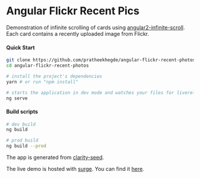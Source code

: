 Angular Flickr Recent Pics
============
Demonstration of infinite scrolling of cards using [angular2-infinite-scroll](https://github.com/orizens/angular2-infinite-scroll). Each card contains a recently uploaded image from Flickr.

#### Quick Start
```bash
git clone https://github.com/pratheekhegde/angular-flickr-recent-photos.git
cd angular-flickr-recent-photos

# install the project's dependencies
yarn # or run "npm install"

# starts the application in dev mode and watches your files for livereload
ng serve
```

#### Build scripts

```bash
# dev build
ng build

# prod build
ng build --prod
```

The app is generated from [clarity-seed](https://github.com/vmware/clarity-seed).

The live demo is hosted with [surge](https://surge.sh/). You can find it [here](http://angular-flickr.surge.sh).